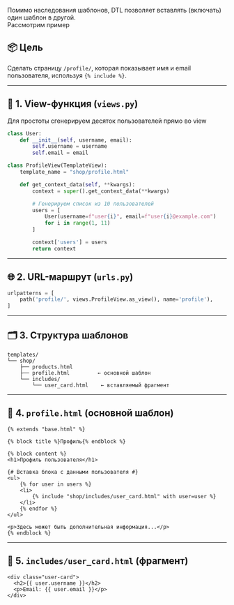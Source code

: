 Помимо наследования шаблонов, DTL позволяет вставлять (включать) один шаблон в другой.  
Рассмотрим пример

## 📦 Цель

Сделать страницу `/profile/`, которая показывает имя и email пользователя, используя `{% include %}`.

---

## 🧩 1. View-функция (`views.py`)

Для простоты сгенерируем десяток пользователей прямо во view
```python
class User:
    def __init__(self, username, email):
        self.username = username
        self.email = email

class ProfileView(TemplateView):
    template_name = "shop/profile.html"

    def get_context_data(self, **kwargs):
        context = super().get_context_data(**kwargs)

        # Генерируем список из 10 пользователей
        users = [
            User(username=f"user{i}", email=f"user{i}@example.com")
            for i in range(1, 11)
        ]

        context['users'] = users
        return context
```

---

## 🌐 2. URL-маршрут (`urls.py`)

```python
urlpatterns = [
    path('profile/', views.ProfileView.as_view(), name='profile'),
]
```

---

## 🗂 3. Структура шаблонов

```
templates/
└── shop/
    ├── products.html
    ├── profile.html         ← основной шаблон
    └── includes/
        └── user_card.html    ← вставляемый фрагмент
```

---

## 📄 4. `profile.html` (основной шаблон)

```django
{% extends "base.html" %}

{% block title %}Профиль{% endblock %}

{% block content %}
<h1>Профиль пользователя</h1>

{# Вставка блока с данными пользователя #}
<ul>
    {% for user in users %}
    <li>
        {% include "shop/includes/user_card.html" with user=user %}
    </li>
    {% endfor %}
</ul>

<p>Здесь может быть дополнительная информация...</p>
{% endblock %}
```

---

## 🧩 5. `includes/user_card.html` (фрагмент)

```django
<div class="user-card">
  <h2>{{ user.username }}</h2>
  <p>Email: {{ user.email }}</p>
</div>
```



